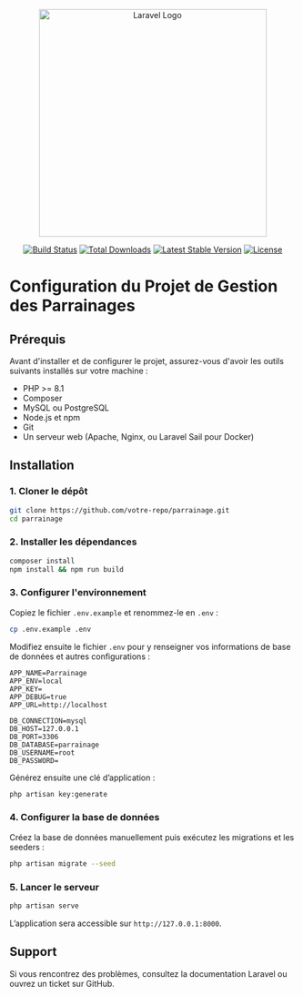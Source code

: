 <p align="center"><a href="https://laravel.com" target="_blank"><img src="https://raw.githubusercontent.com/laravel/art/master/logo-lockup/5%20SVG/2%20CMYK/1%20Full%20Color/laravel-logolockup-cmyk-red.svg" width="400" alt="Laravel Logo"></a></p>

<p align="center">
<a href="https://github.com/laravel/framework/actions"><img src="https://github.com/laravel/framework/workflows/tests/badge.svg" alt="Build Status"></a>
<a href="https://packagist.org/packages/laravel/framework"><img src="https://img.shields.io/packagist/dt/laravel/framework" alt="Total Downloads"></a>
<a href="https://packagist.org/packages/laravel/framework"><img src="https://img.shields.io/packagist/v/laravel/framework" alt="Latest Stable Version"></a>
<a href="https://packagist.org/packages/laravel/framework"><img src="https://img.shields.io/packagist/l/laravel/framework" alt="License"></a>
</p>

# Configuration du Projet de Gestion des Parrainages

## Prérequis
Avant d'installer et de configurer le projet, assurez-vous d'avoir les outils suivants installés sur votre machine :

- PHP >= 8.1
- Composer
- MySQL ou PostgreSQL
- Node.js et npm
- Git
- Un serveur web (Apache, Nginx, ou Laravel Sail pour Docker)

## Installation

### 1. Cloner le dépôt
```bash
git clone https://github.com/votre-repo/parrainage.git
cd parrainage
```

### 2. Installer les dépendances
```bash
composer install
npm install && npm run build
```

### 3. Configurer l'environnement
Copiez le fichier `.env.example` et renommez-le en `.env` :
```bash
cp .env.example .env
```

Modifiez ensuite le fichier `.env` pour y renseigner vos informations de base de données et autres configurations :
```env
APP_NAME=Parrainage
APP_ENV=local
APP_KEY=
APP_DEBUG=true
APP_URL=http://localhost

DB_CONNECTION=mysql
DB_HOST=127.0.0.1
DB_PORT=3306
DB_DATABASE=parrainage
DB_USERNAME=root
DB_PASSWORD=
```
Générez ensuite une clé d’application :
```bash
php artisan key:generate
```

### 4. Configurer la base de données
Créez la base de données manuellement puis exécutez les migrations et les seeders :
```bash
php artisan migrate --seed
```

### 5. Lancer le serveur
```bash
php artisan serve
```
L’application sera accessible sur `http://127.0.0.1:8000`.

## Support
Si vous rencontrez des problèmes, consultez la documentation Laravel ou ouvrez un ticket sur GitHub.

